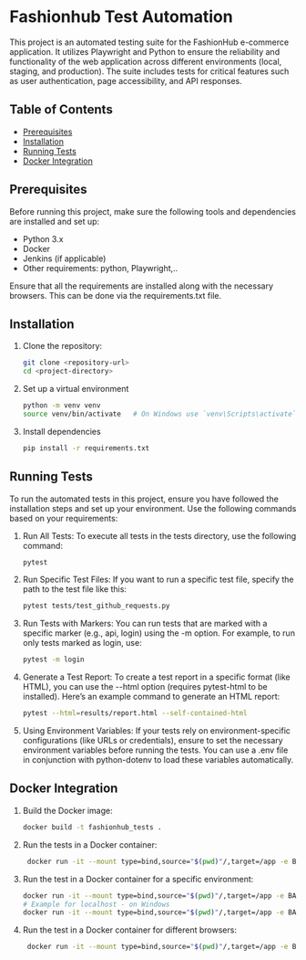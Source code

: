 # Fashionhub Test Automation

This project is an automated testing suite for the FashionHub e-commerce application. It utilizes Playwright and Python to ensure the reliability and functionality of the web application across different environments (local, staging, and production). The suite includes tests for critical features such as user authentication, page accessibility, and API responses.
## Table of Contents

- [Prerequisites](#prerequisites)
- [Installation](#installation)
- [Running Tests](#running-tests)
- [Docker Integration](#docker-integration)

## Prerequisites

Before running this project, make sure the following tools and dependencies are installed and set up:


- Python 3.x
- Docker
- Jenkins (if applicable)
- Other requirements: python, Playwright,..

Ensure that all the requirements are installed along with the necessary browsers. This can be done via the requirements.txt file.

## Installation

1. Clone the repository:
   ```bash
   git clone <repository-url>
   cd <project-directory>
2. Set up a virtual environment
   ```bash
   python -m venv venv
   source venv/bin/activate   # On Windows use `venv\Scripts\activate`
3. Install dependencies
   ```bash
   pip install -r requirements.txt
## Running Tests
To run the automated tests in this project, ensure you have followed the installation steps and set up your environment. Use the following commands based on your requirements:

1. Run All Tests: To execute all tests in the tests directory, use the following command:
   ```bash
   pytest
2. Run Specific Test Files: If you want to run a specific test file, specify the path to the test file like this:
   ```bash
   pytest tests/test_github_requests.py
3. Run Tests with Markers: You can run tests that are marked with a specific marker (e.g., api, login) using the -m option. For example, to run only tests marked as login, use:
   ```bash
   pytest -m login
4. Generate a Test Report: To create a test report in a specific format (like HTML), you can use the --html option (requires pytest-html to be installed). Here’s an example command to generate an HTML report:
   ```bash
   pytest --html=results/report.html --self-contained-html
5. Using Environment Variables: If your tests rely on environment-specific configurations (like URLs or credentials), ensure to set the necessary environment variables before running the tests. You can use a .env file in conjunction with python-dotenv to load these variables automatically.

## Docker Integration
1. Build the Docker image:
   ```bash
   docker build -t fashionhub_tests .

2. Run the tests in a Docker container:
   ```bash
    docker run -it --mount type=bind,source="$(pwd)"/,target=/app -e BASE_URL='http://host.docker.internal:4000/fashionhub' fashionhub_tests

3. Run the test in a Docker container for a specific environment:
   ```bash
   docker run -it --mount type=bind,source="$(pwd)"/,target=/app -e BASE_URL='env_base_url' fashionhub_tests
   # Example for localhost - on Windows
   docker run -it --mount type=bind,source="$(pwd)"/,target=/app -e BASE_URL='https://pocketaces2.github.io/fashionhub' fashionhub_tests
   
4. Run the test in a Docker container for different browsers:
   ```bash
    docker run -it --mount type=bind,source="$(pwd)"/,target=/app -e BASE_URL='https://pocketaces2.github.io/fashionhub' -e RUNNING_IN_DOCKER=true fashionhub_tests
